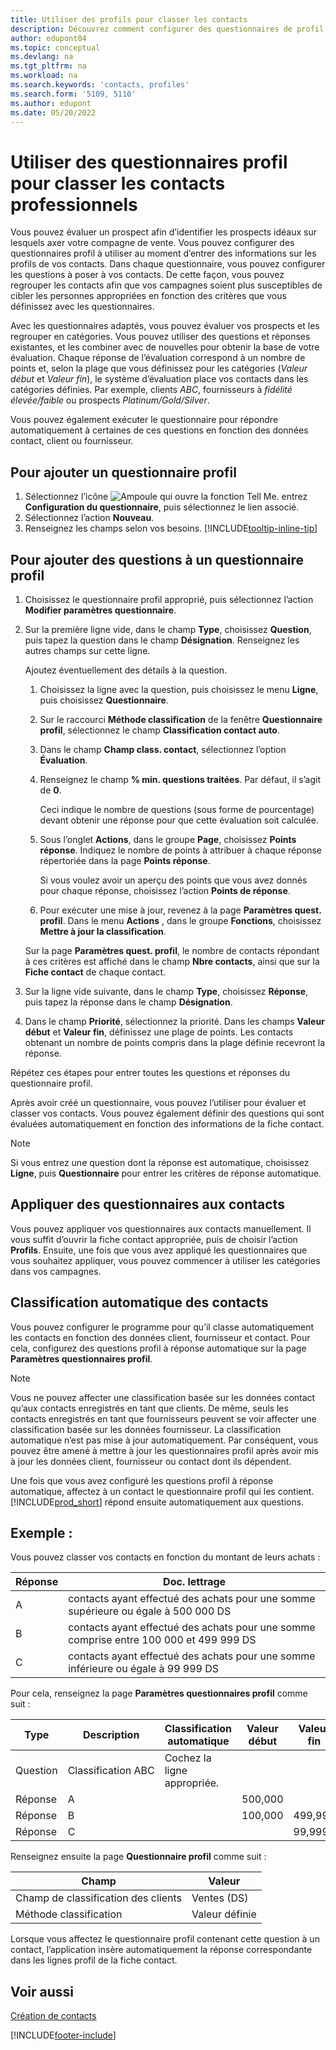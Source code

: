 ```yaml
---
title: Utiliser des profils pour classer les contacts
description: Découvrez comment configurer des questionnaires de profil pour aider à classer les profils de vos contacts professionnels.
author: edupont04
ms.topic: conceptual
ms.devlang: na
ms.tgt_pltfrm: na
ms.workload: na
ms.search.keywords: 'contacts, profiles'
ms.search.form: '5109, 5110'
ms.author: edupont
ms.date: 05/20/2022
---
```


# Utiliser des questionnaires profil pour classer les contacts professionnels

Vous pouvez évaluer un prospect afin d’identifier les prospects idéaux sur lesquels axer votre compagne de vente. Vous pouvez configurer des questionnaires profil à utiliser au moment d’entrer des informations sur les profils de vos contacts. Dans chaque questionnaire, vous pouvez configurer les questions à poser à vos contacts. De cette façon, vous pouvez regrouper les contacts afin que vos campagnes soient plus susceptibles de cibler les personnes appropriées en fonction des critères que vous définissez avec les questionnaires.  

Avec les questionnaires adaptés, vous pouvez évaluer vos prospects et les regrouper en catégories. Vous pouvez utiliser des questions et réponses existantes, et les combiner avec de nouvelles pour obtenir la base de votre évaluation. Chaque réponse de l’évaluation correspond à un nombre de points et, selon la plage que vous définissez pour les catégories (*Valeur début* et *Valeur fin*), le système d’évaluation place vos contacts dans les catégories définies. Par exemple, clients *ABC*, fournisseurs à *fidélité élevée/faible* ou prospects *Platinum/Gold/Silver*.  

Vous pouvez également exécuter le questionnaire pour répondre automatiquement à certaines de ces questions en fonction des données contact, client ou fournisseur.  

## Pour ajouter un questionnaire profil

1. Sélectionnez l’icône ![Ampoule qui ouvre la fonction Tell Me.](media/ui-search/search_small.png "Dites-moi ce que vous voulez faire") entrez **Configuration du questionnaire**, puis sélectionnez le lien associé.  
2. Sélectionnez l’action **Nouveau**.  
3. Renseignez les champs selon vos besoins. [!INCLUDE[tooltip-inline-tip](includes/tooltip-inline-tip_md.md)]  

## Pour ajouter des questions à un questionnaire profil

1. Choisissez le questionnaire profil approprié, puis sélectionnez l’action **Modifier paramètres questionnaire**.  
2. Sur la première ligne vide, dans le champ **Type**, choisissez **Question**, puis tapez la question dans le champ **Désignation**. Renseignez les autres champs sur cette ligne.  

    Ajoutez éventuellement des détails à la question.

    1. Choisissez la ligne avec la question, puis choisissez le menu **Ligne**, puis choisissez **Questionnaire**.  

    2. Sur le raccourci **Méthode classification** de la fenêtre **Questionnaire profil**, sélectionnez le champ **Classification contact auto**.  

    3. Dans le champ **Champ class. contact**, sélectionnez l’option **Évaluation**.  

    4. Renseignez le champ **% min. questions traitées**. Par défaut, il s’agit de **0**.  

        Ceci indique le nombre de questions (sous forme de pourcentage) devant obtenir une réponse pour que cette évaluation soit calculée.

    5. Sous l’onglet **Actions**, dans le groupe **Page**, choisissez **Points réponse**. Indiquez le nombre de points à attribuer à chaque réponse répertoriée dans la page **Points réponse**.

        Si vous voulez avoir un aperçu des points que vous avez donnés pour chaque réponse, choisissez l’action **Points de réponse**.

    6. Pour exécuter une mise à jour, revenez à la page **Paramètres quest. profil**. Dans le menu **Actions** , dans le groupe **Fonctions**, choisissez **Mettre à jour la classification**.

    Sur la page **Paramètres quest. profil**, le nombre de contacts répondant à ces critères est affiché dans le champ **Nbre contacts**, ainsi que sur la **Fiche contact** de chaque contact.

3. Sur la ligne vide suivante, dans le champ **Type**, choisissez **Réponse**, puis tapez la réponse dans le champ **Désignation**.  
4. Dans le champ **Priorité**, sélectionnez la priorité. Dans les champs **Valeur début** et **Valeur fin**, définissez une plage de points. Les contacts obtenant un nombre de points compris dans la plage définie recevront la réponse.  

Répétez ces étapes pour entrer toutes les questions et réponses du questionnaire profil.

Après avoir créé un questionnaire, vous pouvez l’utiliser pour évaluer et classer vos contacts. Vous pouvez également définir des questions qui sont évaluées automatiquement en fonction des informations de la fiche contact.  

> [!NOTE]
> Si vous entrez une question dont la réponse est automatique, choisissez **Ligne**, puis **Questionnaire** pour entrer les critères de réponse automatique.

## Appliquer des questionnaires aux contacts

Vous pouvez appliquer vos questionnaires aux contacts manuellement. Il vous suffit d’ouvrir la fiche contact appropriée, puis de choisir l’action **Profils**. Ensuite, une fois que vous avez appliqué les questionnaires que vous souhaitez appliquer, vous pouvez commencer à utiliser les catégories dans vos campagnes.  

## Classification automatique des contacts

Vous pouvez configurer le programme pour qu’il classe automatiquement les contacts en fonction des données client, fournisseur et contact. Pour cela, configurez des questions profil à réponse automatique sur la page **Paramètres questionnaires profil**.  

> [!NOTE]
> Vous ne pouvez affecter une classification basée sur les données contact qu’aux contacts enregistrés en tant que clients. De même, seuls les contacts enregistrés en tant que fournisseurs peuvent se voir affecter une classification basée sur les données fournisseur. La classification automatique n’est pas mise à jour automatiquement. Par conséquent, vous pouvez être amené à mettre à jour les questionnaires profil après avoir mis à jour les données client, fournisseur ou contact dont ils dépendent.  

Une fois que vous avez configuré les questions profil à réponse automatique, affectez à un contact le questionnaire profil qui les contient. [!INCLUDE[prod_short](includes/prod_short.md)] répond ensuite automatiquement aux questions.  

## Exemple :

Vous pouvez classer vos contacts en fonction du montant de leurs achats :

|Réponse|Doc. lettrage|
|--- |--- |
|A|contacts ayant effectué des achats pour une somme supérieure ou égale à 500 000 DS|
|B|contacts ayant effectué des achats pour une somme comprise entre 100 000 et 499 999 DS|
|C|contacts ayant effectué des achats pour une somme inférieure ou égale à 99 999 DS|

Pour cela, renseignez la page **Paramètres questionnaires profil** comme suit :

| Type     | Description        | Classification automatique     | Valeur début | Valeur fin |
|----------|--------------------|------------------------------|------------|----------|
| Question | Classification ABC | Cochez la ligne appropriée. |            |          |
| Réponse   | A                  |                              | 500,000    |          |
| Réponse   | B                  |                              | 100,000    | 499,999  |
| Réponse   | C                  |                              |            | 99,999   |

Renseignez ensuite la page **Questionnaire profil** comme suit :

| Champ                         | Valeur         |
|-------------------------------|---------------|
| Champ de classification des clients | Ventes (DS)   |
| Méthode classification         | Valeur définie |

Lorsque vous affectez le questionnaire profil contenant cette question à un contact, l’application insère automatiquement la réponse correspondante dans les lignes profil de la fiche contact.

## Voir aussi

[Création de contacts](marketing-create-contact-companies.md)  


[!INCLUDE[footer-include](includes/footer-banner.md)]